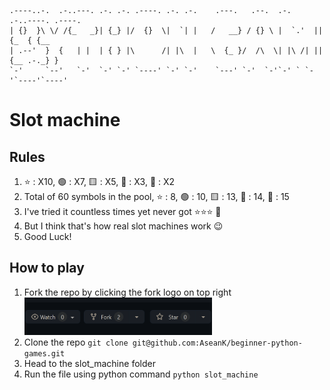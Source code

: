 ```
.----..-.  .-..---. .-. .-. .----. .-. .-.    .---.   .--.  .-.   .-..----. .----.
| {}  }\ \/ /{_   _}| {_} |/  {}  \|  `| |   /   __} / {} \ |  `.'  || {_  { {__  
| .--'  }  {   | |  | { } |\      /| |\  |   \  {_ }/  /\  \| |\ /| || {__ .-._} }
`-'     `--'   `-'  `-' `-' `----' `-' `-'    `---' `-'  `-'`-' ` `-'`----'`----' 
```

# Slot machine

## Rules
1. ⭐ : X10,  🟢 : X7,  🟨 : X5,  🔷 : X3,  🔺 : X2
2. Total of 60 symbols in the pool, ⭐ : 8,  🟢 : 10,  🟨 : 13,  🔷 : 14,  🔺 : 15
3. I've tried it countless times yet never got ⭐⭐⭐ 🥲
4. But I think that's how real slot machines work 😉
5. Good Luck!

## How to play
1. Fork the repo by clicking the fork logo on top right <img src="../images/fork.png" width="300" height="60">
2. Clone the repo `git clone git@github.com:AseanK/beginner-python-games.git`
3. Head to the slot_machine folder
4. Run the file using python command `python slot_machine`

